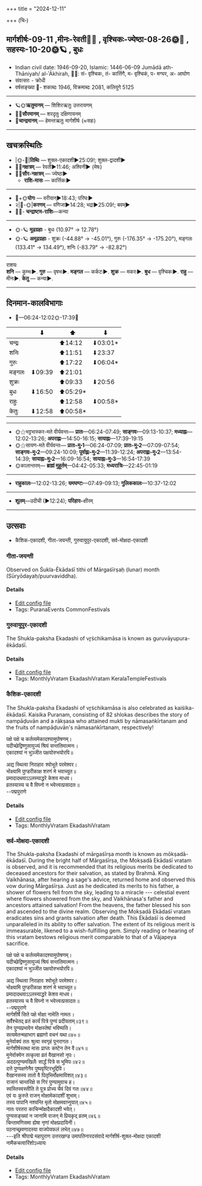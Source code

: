 +++
title = "2024-12-11"

+++
(चि॰)
## मार्गशीर्षः-09-11  ,मीनः-रेवती🌛🌌  ,  वृश्चिकः-ज्येष्ठा-08-26🌞🌌  ,  सहस्यः-10-20🌞🪐  , बुधः
- Indian civil date: 1946-09-20, Islamic: 1446-06-09 Jumādā ath-Thāniyah/ al-ʾĀkhirah, 🌌🌞: सं- वृश्चिकः, तं- कार्त्तिगै, म- वृश्चिकं, प- मग्घर, अ- आघोण
- संवत्सरः - क्रोधी
- वर्षसङ्ख्या 🌛- शकाब्दः 1946, विक्रमाब्दः 2081, कलियुगे 5125
___________________
- 🪐🌞**ऋतुमानम्** — शिशिरऋतुः उत्तरायणम्
- 🌌🌞**सौरमानम्** — शरदृतुः दक्षिणायनम्
- 🌛**चान्द्रमानम्** — हेमन्तऋतुः मार्गशीर्षः (≈सहः)
___________________


## खचक्रस्थितिः
- |🌞-🌛|**तिथिः** — शुक्ल-एकादशी►25:09!; शुक्ल-द्वादशी►  
- 🌌🌛**नक्षत्रम्** — रेवती►11:46; अश्विनी► (मेषः)  
- 🌌🌞**सौर-नक्षत्रम्** — ज्येष्ठा►  
  - **राशि-मासः** — कार्त्तिकः► 
___________________
- 🌛+🌞**योगः** — वरीयान्►18:43; परिघः►  
- २|🌛-🌞|**करणम्** — वणिजा►14:28; भद्रा►25:09!; बवम्►  
- 🌌🌛- **चन्द्राष्टम-राशिः**—कन्या  
___________________
- 🌞-🪐 **मूढग्रहाः** - बुधः (10.97° → 12.78°)
- 🌞-🪐 **अमूढग्रहाः** - शुक्रः (-44.88° → -45.01°), गुरुः (-176.35° → -175.20°), मङ्गलः (133.41° → 134.49°), शनिः (-83.79° → -82.82°)
___________________
राशयः  
**शनि** — कुम्भः►. **गुरु** — वृषभः►. **मङ्गल** — कर्कटः►. **शुक्र** — मकरः►. **बुध** — वृश्चिकः►. **राहु** — मीनः►. **केतु** — कन्या►. 
___________________


## दिनमान-कालविभागाः
- 🌅—06:24-12:02🌞-17:39🌇  

|      |⬇     |⬆     |⬇     |
|------|-----|-----|------|
|चन्द्रः|     |⬆14:12 |⬇03:01*|
|शनिः   |     |⬆11:51 |⬇23:37 |
|गुरुः  |     |⬆17:22 |⬇06:04*|
|मङ्गलः |⬇09:39 |⬆21:01 |     |
|शुक्रः |     |⬆09:33 |⬇20:56 |
|बुधः   |⬇16:50 |⬆05:29*|     |
|राहुः  |     |⬆12:58 |⬇00:58*|
|केतुः  |⬇12:58 |⬆00:58*|     |
___________________
- 🌞⚝भट्टभास्कर-मते वीर्यवन्तः— **प्रातः**—06:24-07:49; **साङ्गवः**—09:13-10:37; **मध्याह्नः**—12:02-13:26; **अपराह्णः**—14:50-16:15; **सायाह्नः**—17:39-19:15  
- 🌞⚝सायण-मते वीर्यवन्तः— **प्रातः-मु॰1**—06:24-07:09; **प्रातः-मु॰2**—07:09-07:54; **साङ्गवः-मु॰2**—09:24-10:09; **पूर्वाह्णः-मु॰2**—11:39-12:24; **अपराह्णः-मु॰2**—13:54-14:39; **सायाह्नः-मु॰2**—16:09-16:54; **सायाह्नः-मु॰3**—16:54-17:39  
- 🌞कालान्तरम्— **ब्राह्मं मुहूर्तम्**—04:42-05:33; **मध्यरात्रिः**—22:45-01:19  
___________________
- **राहुकालः**—12:02-13:26; **यमघण्टः**—07:49-09:13; **गुलिककालः**—10:37-12:02  
___________________
- **शूलम्**—उदीची (►12:24); **परिहारः**–क्षीरम्  
___________________

## उत्सवाः
- कैशिक-एकादशी, गीता-जयन्ती, गुरुवायुपुर-एकादशी, सर्व-मोक्षदा-एकादशी
### गीता-जयन्ती

Observed on Śukla-Ēkādaśī tithi of Mārgaśīrṣaḥ (lunar) month (Sūryōdayaḥ/puurvaviddha). 



#### Details
- [Edit config file](https://github.com/jyotisham/adyatithi/blob/master/general/lunar_month/tithi/09/11/gItA~jayantI.toml)
- Tags: PuranaEvents CommonFestivals


### गुरुवायुपुर-एकादशी



The Shukla-paksha Ekadashi of vr̥śchikamāsa is known as guruvāyupura-ēkādaśī.

#### Details
- [Edit config file](https://github.com/jyotisham/adyatithi/blob/master/temples/Kerala/description_only/guruvAyupura-EkAdazI.toml)
- Tags: MonthlyVratam EkadashiVratam KeralaTempleFestivals


### कैशिक-एकादशी



The Shukla-paksha Ekadashi of vr̥śchikamāsa is also celebrated as kaiśika-ēkādaśī. Kaisika Puranam, consisting of 82 shlokas describes the story of nampāḍuvān and a rākṣasa who attained mukti by nāmasaṅkīrtanam and the fruits of nampāḍuvān's nāmasaṅkīrtanam, respectively!

पक्षे पक्षे च कर्तव्यमेकादश्यामुपोषणम्।  
यदीच्छेद्विष्णुसायुज्यं श्रियं सन्ततिमात्मनः।  
एकादश्यां न भुञ्जीत पक्षयोरुभयोरपि॥  
  
अद्य स्थित्वा निराहारः श्वोभूते परमेश्वर।  
भोक्ष्यामि पुण्डरीकाक्ष शरणं मे भवाच्युत॥  
प्रमादादथवाऽऽलस्याद्धरे केशव माधव।  
व्रतस्यास्य च वै विघ्नो न भवेत्त्वत्प्रसादतः॥  
--पद्मपुराणे



#### Details
- [Edit config file](https://github.com/jyotisham/adyatithi/blob/master/time_focus/monthly/ekAdashI/description_only/kaizika-EkAdazI.toml)
- Tags: MonthlyVratam EkadashiVratam


### सर्व-मोक्षदा-एकादशी



The Shukla-paksha Ekadashi of mārgaśīrṣa month is known as mōkṣadā-ēkādaśī. During the bright half of Mārgaśīrṣa, the Mokṣadā Ekādaśī vratam is observed, and it is recommended that its religious merits be dedicated to deceased ancestors for their salvation, as stated by Brahmā. King Vaikhānasa, after hearing a sage's advice, returned home and observed this vow during Mārgaśīrṣa. Just as he dedicated its merits to his father, a shower of flowers fell from the sky, leading to a miracle ---  celestial event where flowers showered from the sky, and Vaikhānasa's father and ancestors attained salvation! From the heavens, the father blessed his son and ascended to the divine realm. Observing the Mokṣadā Ekādaśī vratam eradicates sins and grants salvation after death. This Ekādaśī is deemed unparalleled in its ability to offer salvation. The extent of its religious merit is immeasurable, likened to a wish-fulfilling gem. Simply reading or hearing of this vratam bestows religious merit comparable to that of a Vājapeya sacrifice.

पक्षे पक्षे च कर्तव्यमेकादश्यामुपोषणम्।  
यदीच्छेद्विष्णुसायुज्यं श्रियं सन्ततिमात्मनः।  
एकादश्यां न भुञ्जीत पक्षयोरुभयोरपि॥  
  
अद्य स्थित्वा निराहारः श्वोभूते परमेश्वर।  
भोक्ष्यामि पुण्डरीकाक्ष शरणं मे भवाच्युत॥  
प्रमादादथवाऽऽलस्याद्धरे केशव माधव।  
व्रतस्यास्य च वै विघ्नो न भवेत्त्वत्प्रसादतः॥  
--पद्मपुराणे  
मार्गशीर्षे सिते पक्षे मोक्षा नामेति नामतः।  
सर्वैश्चेतद् व्रतं कार्यं पित्रे पुण्यं प्रदीयताम्॥३९॥  
तेन पुण्यप्रभावेन मोक्षस्तेषां भविष्यति।  
सत्यमेतन्महाभाग ब्रह्मणो वचनं यथा॥४०॥  
मुनेर्वाक्यं ततः श्रुत्वा स्वगृहं पुनरागतः।  
मार्गशीर्षस्तथा मासः प्राप्तः कष्टेन तेन वै॥४१॥  
मुनेर्वाक्येन तत्कृत्वा व्रतं वैखानसो नृपः।  
अददत्पुण्यमखिलैः सार्द्धं पित्रे स भूमिपः॥४२॥  
दत्ते पुण्यक्षणेनैव पुष्पवृष्टिरभूद्दिवि।  
वैखानसस्य तातो वै पितृभिर्मोक्षमाविशत्॥४३॥  
राजानं चान्तरिक्षे स गिरं पुण्यामुवाच ह।  
स्वस्तिस्वस्तीति ते पुत्र प्रोच्य चैवं दिवं गतः॥४४॥  
एवं यः कुरुते राजन् मोक्षामेकादशीं शुभाम्।  
तस्य पापानि नश्यन्ति मृतो मोक्षमवाप्नुयात्॥४५॥  
नातः परतरा काचिन्मोक्षदैकादशी भवेत्।  
पुण्यसङ्ख्यां न जानामि राजन् मे प्रियकृद् व्रतम्॥४६॥  
चिन्तामणिसमा ह्येषा नृणां मोक्षप्रदायिनी।  
पठनाच्छ्रवणादस्या वाजपेयफलं लभेत्॥४७॥  
---इति श्रीपाद्मे महापुराण उत्तरखण्ड उमापतिनारदसंवादे मार्गशीर्ष-शुक्ल-मोक्षदा एकादशी नामैकचत्वारिंशोऽध्यायः



#### Details
- [Edit config file](https://github.com/jyotisham/adyatithi/blob/master/time_focus/monthly/ekAdashI/description_only/mOkSadA-EkAdazI.toml)
- Tags: MonthlyVratam EkadashiVratam


